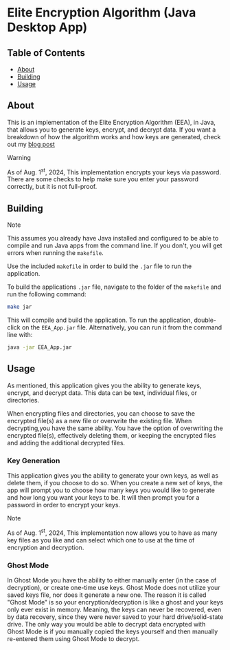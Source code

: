 # Elite Encryption Algorithm (Java Desktop App)

## Table of Contents
 * [About](#about)
 * [Building](#building)
 * [Usage](#usage)

## About
This is an implementation of the Elite Encryption Algorithm (EEA), in Java, 
that allows you to generate keys, encrypt, and decrypt data. If you want a
breakdown of how the algorithm works and how keys are generated, check out my 
[blog post](https://chiefwithcolorfulshoes.com/blog/Elite_Encryption_Algorithm/) 
> [!WARNING]
> As of Aug. 1<sup>st</sup>, 2024, This implementation encrypts your keys via
> password. There are some checks to help make sure you enter your password
> correctly, but it is not full-proof.

## Building
> [!NOTE]
> This assumes you already have Java installed and configured to be able to
> compile and run Java apps from the command line. If you don't, you will get
> errors when running the `makefile`.

Use the included `makefile` in order to build the `.jar` file to run the
application.

To build the applications `.jar` file, navigate to the folder of the
`makefile` and run the following command:
```bash
make jar
```
This will compile and build the application. To run the application,
double-click on the `EEA_App.jar` file. Alternatively, you can run it from
the command line with:
```bash
java -jar EEA_App.jar
```

## Usage
As mentioned, this application gives you the ability to generate keys,
encrypt, and decrypt data. This data can be text, individual files, or
directories.

When encrypting files and directories, you can choose to save the encrypted
file(s) as a new file or overwrite the existing file. When decrypting,you
have the same ability. You have the option of overwriting the encrypted
file(s), effectively deleting them, or keeping the encrypted files and adding
the additional decrypted files.

### Key Generation
This application gives you the ability to generate your own keys, as well as
delete them, if you choose to do so. When you create a new set of keys, the
app will prompt you to choose how many keys you would like to generate and
how long you want your keys to be. It will then prompt you for a password in
order to encrypt your keys.

> [!NOTE]
> As of Aug. 1<sup>st</sup>, 2024, This implementation now allows you to have
> as many key files as you like and can select which one to use at the time
> of encryption and decryption.

### Ghost Mode
In Ghost Mode you have the ability to either manually enter (in the case of
decryption), or create one-time use keys. Ghost Mode does not utilize your
saved keys file, nor does it generate a new one. The reason it is called
"Ghost Mode" is so your encryption/decryption is like a ghost and your keys
only ever exist in memory. Meaning, the keys can never be recovered, even by
data recovery, since they were never saved to your 
hard drive/solid-state drive. The only way you would be able to decrypt data
encrypted with Ghost Mode is if you manually copied the keys yourself and then
manually re-entered them using Ghost Mode to decrypt.
